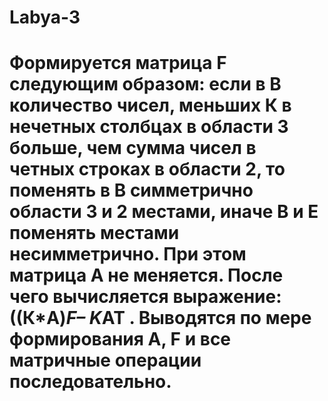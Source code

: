 # Labya-3
# Формируется матрица F следующим образом: если в В количество чисел, меньших К в нечетных столбцах в области 3 больше, чем сумма чисел в четных строках в области 2, то поменять в В симметрично области 3 и 2 местами, иначе В и Е поменять местами несимметрично. При этом матрица А не меняется. После чего вычисляется выражение: ((К*A)*F– K*AT . Выводятся по мере формирования А, F и все матричные операции последовательно.
